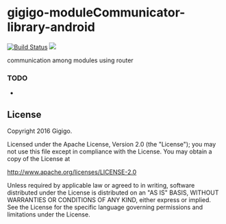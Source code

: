 # gigigo-moduleCommunicator-library-android
[![Build Status](https://travis-ci.org/Gigigo-Android-Devs/gigigo-moduleCommunicator-library-android.svg?branch=master)](https://travis-ci.org/Gigigo-Android-Devs/gigigo-moduleCommunicator-library-android.svg?branch=master)
[![](https://jitpack.io/v/Gigigo-Android-Devs/gigigo-moduleCommunicator-library-android.svg)](https://jitpack.io/#Gigigo-Android-Devs/gigigo-moduleCommunicator-library-android)

communication among modules using router

### TODO
- 

License
----

Copyright 2016 Gigigo.

Licensed under the Apache License, Version 2.0 (the "License");
you may not use this file except in compliance with the License.
You may obtain a copy of the License at

   http://www.apache.org/licenses/LICENSE-2.0

Unless required by applicable law or agreed to in writing, software
distributed under the License is distributed on an "AS IS" BASIS,
WITHOUT WARRANTIES OR CONDITIONS OF ANY KIND, either express or implied.
See the License for the specific language governing permissions and
limitations under the License.
